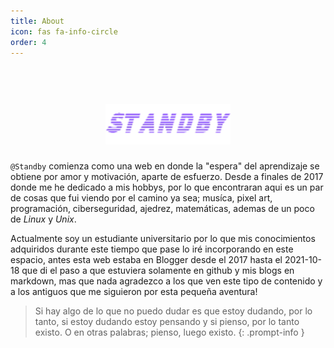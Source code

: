```yaml
---
title: About
icon: fas fa-info-circle
order: 4
---
```


<h1 align="center">
  <br>
  <a href="/"><img src="/assets/img/icon/banner.png" alt="Standby" width="200"></a>
</h1>

`@Standby` comienza como una web en donde la "espera" del aprendizaje se obtiene por amor y motivación, aparte de esfuerzo. Desde a finales de 2017 donde me he dedicado a mis hobbys, por lo que encontraran aqui es un par de cosas que fui viendo por el camino ya sea; musíca, pixel art, programación, ciberseguridad, ajedrez, matemáticas, ademas de un poco de *Linux* y *Unix*.

Actualmente soy un estudiante universitario por lo que mis conocimientos adquiridos durante este tiempo que pase lo iré incorporando en este espacio, antes esta web estaba en Blogger desde el 2017 hasta el 2021-10-18 que di el paso a que estuviera solamente en github y mis blogs en markdown, mas que nada agradezco a los que ven este tipo de contenido y a los antiguos que me siguieron por esta pequeña aventura!

> Si hay algo de lo que no puedo dudar es que estoy dudando, por lo tanto, si estoy dudando estoy pensando y si pienso, por lo tanto existo.  O en otras palabras; pienso, luego existo.
{: .prompt-info }
